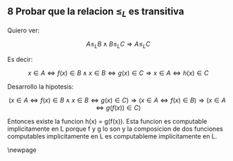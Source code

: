 ## 8 Probar que la relacion $\leq_L$ es transitiva

Quiero ver:

$$ A \leq_L B \land  B \leq_L C \Rightarrow A \leq_L C$$

Es decir:

$$ x \in A \iff f(x) \in B \land x \in B \iff g(x) \in C \Rightarrow x\in A \iff h(x) \in C$$

Desarrollo la hipotesis:

$$ (x \in A \iff f(x) \in B \land x \in B \iff g(x) \in C) \Rightarrow
   (x \in A \iff f(x) \in B) \Rightarrow 
   (x \in A \iff g(f(x)) \in C)
$$

Entonces existe la funcion h(x) = g(f(x)). Esta funcion es computable implicitamente en L porque f y g lo son 
y la composicion de dos funciones computables implicitamente en L es computableme implicitamente en L.

\newpage 